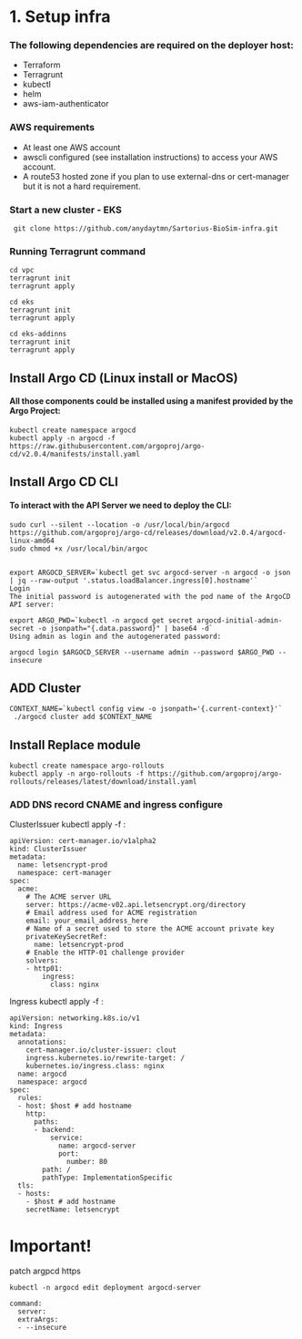 # 1. Setup infra

### The following dependencies are required on the deployer host:

- Terraform
- Terragrunt
- kubectl
- helm
- aws-iam-authenticator

### AWS requirements
- At least one AWS account
- awscli configured (see installation instructions) to access your AWS account.
- A route53 hosted zone if you plan to use external-dns or cert-manager but it is not a hard requirement.

### Start a new cluster - EKS
```
 git clone https://github.com/anydaytmn/Sartorius-BioSim-infra.git
 ```
 
### Running Terragrunt command

```
cd vpc
terragrunt init
terragrunt apply
```
```
cd eks 
terragrunt init
terragrunt apply
```
```
cd eks-addinns
terragrunt init
terragrunt apply
```
## Install Argo CD  (Linux install or MacOS) 
#### All those components could be installed using a manifest provided by the Argo Project:
```
kubectl create namespace argocd
kubectl apply -n argocd -f https://raw.githubusercontent.com/argoproj/argo-cd/v2.0.4/manifests/install.yaml
```
## Install Argo CD CLI
#### To interact with the API Server we need to deploy the CLI: 
```
sudo curl --silent --location -o /usr/local/bin/argocd https://github.com/argoproj/argo-cd/releases/download/v2.0.4/argocd-linux-amd64
sudo chmod +x /usr/local/bin/argoc


export ARGOCD_SERVER=`kubectl get svc argocd-server -n argocd -o json | jq --raw-output '.status.loadBalancer.ingress[0].hostname'`
Login
The initial password is autogenerated with the pod name of the ArgoCD API server:

export ARGO_PWD=`kubectl -n argocd get secret argocd-initial-admin-secret -o jsonpath="{.data.password}" | base64 -d`
Using admin as login and the autogenerated password:

argocd login $ARGOCD_SERVER --username admin --password $ARGO_PWD --insecure
```

## ADD Cluster
```
CONTEXT_NAME=`kubectl config view -o jsonpath='{.current-context}'`
 ./argocd cluster add $CONTEXT_NAME 
```

## Install Replace module
```
kubectl create namespace argo-rollouts
kubectl apply -n argo-rollouts -f https://github.com/argoproj/argo-rollouts/releases/latest/download/install.yaml
```

### ADD DNS record CNAME and ingress configure

ClusterIssuer kubectl apply -f :
```
apiVersion: cert-manager.io/v1alpha2
kind: ClusterIssuer
metadata:
  name: letsencrypt-prod
  namespace: cert-manager
spec:
  acme:
    # The ACME server URL
    server: https://acme-v02.api.letsencrypt.org/directory
    # Email address used for ACME registration
    email: your_email_address_here
    # Name of a secret used to store the ACME account private key
    privateKeySecretRef:
      name: letsencrypt-prod
    # Enable the HTTP-01 challenge provider
    solvers:
    - http01:
        ingress:
          class: nginx
```

Ingress kubectl apply -f :
```
apiVersion: networking.k8s.io/v1
kind: Ingress
metadata:
  annotations:
    cert-manager.io/cluster-issuer: clout
    ingress.kubernetes.io/rewrite-target: /
    kubernetes.io/ingress.class: nginx
  name: argocd
  namespace: argocd
spec:
  rules:
  - host: $host # add hostname
    http:
      paths:
      - backend:
          service:
            name: argocd-server
            port:
              number: 80
        path: /
        pathType: ImplementationSpecific
  tls:
  - hosts:
    - $host # add hostname
    secretName: letsencrypt
```

# Important!
patch argpcd https
```
kubectl -n argocd edit deployment argocd-server

command:
  server:
  extraArgs:
  - --insecure
```
